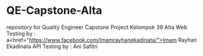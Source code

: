 # QE-Capstone-Alta
repository for Quality Engineer Capstone Project Kelompok 39 Alta
Web Testing by :  a<href="https://www.facebook.com/Imamrayhanekadinata/">Imam Rayhan Ekadinata</a>
API Testing by : Ani Safitri
